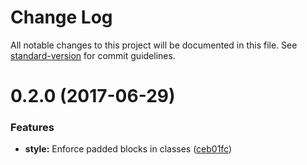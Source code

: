 # Change Log

All notable changes to this project will be documented in this file. See [standard-version](https://github.com/conventional-changelog/standard-version) for commit guidelines.

<a name="0.2.0"></a>
# 0.2.0 (2017-06-29)


### Features

* **style:** Enforce padded blocks in classes ([ceb01fc](https://github.com/LukasHechenberger/eslint-config-lsage/commit/ceb01fc))
